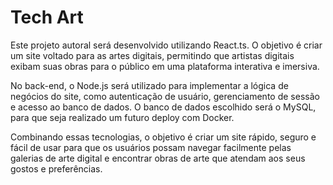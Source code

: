 # Tech Art
Este projeto autoral será desenvolvido utilizando React.ts. O objetivo é criar um site voltado para as artes digitais, permitindo que artistas digitais exibam suas obras para o público em uma plataforma interativa e imersiva.

No back-end, o Node.js será utilizado para implementar a lógica de negócios do site, como autenticação de usuário, gerenciamento de sessão e acesso ao banco de dados. O banco de dados escolhido será o MySQL, para que seja realizado um futuro deploy com Docker.

Combinando essas tecnologias, o objetivo é criar um site rápido, seguro e fácil de usar para que os usuários possam navegar facilmente pelas galerias de arte digital e encontrar obras de arte que atendam aos seus gostos e preferências.
